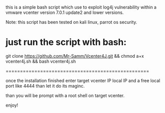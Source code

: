 this is a simple bash script which use to exploit log4j vulnerability within a vmware vcenter version 7.0.1 update2 and lower versions.

Note: this script has been tested on kali linux, parrot os security.

just run the script with bash:
==================================================
git clone https://github.com/Mr-Samm/Vcenter4J.git &&
chmod a+x vcenter4j.sh &&
bash vcenter4j.sh

==================================================


once the installation finished enter target vcenter IP local IP and a free local port like 4444 than let it do its maginc.


than you will be prompt with a root shell on target vcenter.


enjoy!
